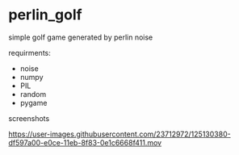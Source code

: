 # perlin_golf

simple golf game generated by perlin noise

requirments:
- noise
- numpy
- PIL
- random
- pygame


screenshots

https://user-images.githubusercontent.com/23712972/125130380-df597a00-e0ce-11eb-8f83-0e1c6668f411.mov




